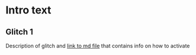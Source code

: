 # Intro text

## Glitch 1
Description of glitch and [link to md file](./DT%20Slide%20Pseudo%20Grapple.md) that contains info on how to activate